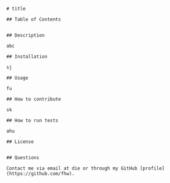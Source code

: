     # title

    ## Table of Contents

    
    ## Description
    
    abc
    
    ## Installation
    
    sj
    
    ## Usage
    
    fu
    
    ## How to contribute
    
    sk
    
    ## How to run tests
    
    ahu
    
    ## License
    
  
    ## Questions
    
    Contact me via email at die or through my GitHub [profile](https://github.com/fhw).
